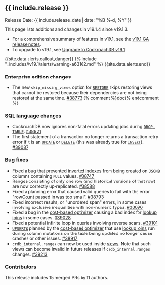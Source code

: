 <h2 id="{{ include.release | slugify }}">{{ include.release }}</h2>

Release Date: {{ include.release_date | date: "%B %-d, %Y" }}

This page lists additions and changes in v19.1.4 since v19.1.3.

- For a comprehensive summary of features in v19.1, see the [v19.1 GA release notes](releases/v19.1.md#v19-1-0).
- To upgrade to v19.1, see [Upgrade to CockroachDB v19.1](https://www.cockroachlabs.com/docs/v19.1/upgrade-cockroach-version)

{{site.data.alerts.callout_danger}}
{% include "_includes//v19.1/alerts/warning-a63162.md" %}
{{site.data.alerts.end}}

<h3 id="v19-1-4-enterprise-edition-changes">Enterprise edition changes</h3>

- The new `skip_missing_views` option for [`RESTORE`](https://www.cockroachlabs.com/docs/v19.1/restore) skips restoring views that cannot be restored because their dependencies are not being restored at the same time. [#38773][#38773] {% comment %}doc{% endcomment %}

<h3 id="v19-1-4-sql-language-changes">SQL language changes</h3>

- CockroachDB now ignores non-fatal errors updating jobs during [`DROP TABLE`](https://www.cockroachlabs.com/docs/v19.1/drop-table). [#38821][#38821]
- The first statement of a transaction no longer returns a transaction retry error if it is an [`UPDATE`](https://www.cockroachlabs.com/docs/v19.1/update) or [`DELETE`](https://www.cockroachlabs.com/docs/v19.1/delete) (this was already true for [`INSERT`](https://www.cockroachlabs.com/docs/v19.1/insert)). [#39087][#39087]

<h3 id="v19-1-4-bug-fixes">Bug fixes</h3>

- Fixed a bug that prevented [inverted indexes](https://www.cockroachlabs.com/docs/v19.1/inverted-indexes) from being created on [`JSONB`](https://www.cockroachlabs.com/docs/v19.1/jsonb) columns containing `NULL` values. [#38747][#38747]
- Ranges consisting of only one row (and historical versions of that row) are now correctly up-replicated. [#38588][#38588]
- Fixed a planning error that caused valid queries to fail with the error "rowCount passed in was too small". [#38793][#38793]
- Fixed incorrect results, or "unordered span" errors, in some cases involving exclusive inequalities with non-numeric types. [#38896][#38896]
- Fixed a bug in the [cost-based optimizer](https://www.cockroachlabs.com/docs/v19.1/cost-based-optimizer) causing a bad index for [lookup joins](https://www.cockroachlabs.com/docs/v19.1/joins#lookup-joins) in some cases. [#39028][#39028]
- Fixed a potential infinite loop in queries involving reverse scans. [#39101][#39101]
- [`UPSERT`s](https://www.cockroachlabs.com/docs/v19.1/upsert) planned by the [cost-based optimizer](https://www.cockroachlabs.com/docs/v19.1/cost-based-optimizer) that use [lookup joins](https://www.cockroachlabs.com/docs/v19.1/joins#lookup-joins) run during column mutations on the table being updated no longer cause crashes or other issues. [#38917][#38917]
- `crdb_internal.ranges` can now be used inside [views](https://www.cockroachlabs.com/docs/v19.1/views). Note that such views can become invalid in future releases if `crdb_internal.ranges` changes. [#39213][#39213]

<h3 id="v19-1-4-contributors">Contributors</h3>

This release includes 15 merged PRs by 11 authors.

[#38588]: https://github.com/cockroachdb/cockroach/pull/38588
[#38747]: https://github.com/cockroachdb/cockroach/pull/38747
[#38773]: https://github.com/cockroachdb/cockroach/pull/38773
[#38793]: https://github.com/cockroachdb/cockroach/pull/38793
[#38821]: https://github.com/cockroachdb/cockroach/pull/38821
[#38896]: https://github.com/cockroachdb/cockroach/pull/38896
[#38917]: https://github.com/cockroachdb/cockroach/pull/38917
[#39028]: https://github.com/cockroachdb/cockroach/pull/39028
[#39087]: https://github.com/cockroachdb/cockroach/pull/39087
[#39101]: https://github.com/cockroachdb/cockroach/pull/39101
[#39213]: https://github.com/cockroachdb/cockroach/pull/39213
